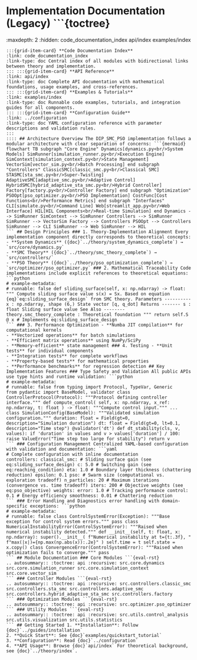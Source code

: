 # Implementation Documentation (Legacy) ```{toctree}
:maxdepth: 2
:hidden: code_documentation_index
api/index
examples/index
``` Note: This section has moved. See Reference for the current structure. This section provides coverage of the DIP_SMC_PSO implementation, including detailed API documentation with mathematical context, code examples, and integration guides. ## Contents ::::{grid} 2
:::{grid-item-card} **Code Documentation Index**
:link: code_documentation_index
:link-type: doc Central index of all modules with bidirectional links between theory and implementation.
::: :::{grid-item-card} **API Reference**
:link: api/index
:link-type: doc Complete API documentation with mathematical foundations, usage examples, and cross-references.
::: :::{grid-item-card} **Examples & Tutorials**
:link: examples/index
:link-type: doc Runnable code examples, tutorials, and integration guides for all components.
::: :::{grid-item-card} **Configuration Guide**
:link: ../configuration
:link-type: doc YAML configuration reference with parameter descriptions and validation rules.
:::
:::: ## Architecture Overview The DIP_SMC_PSO implementation follows a modular architecture with clear separation of concerns: ```{mermaid}
flowchart TB subgraph "Core Engine" Dynamics[dynamics.py<br/>System Models] SimRunner[simulation_runner.py<br/>Execution Engine] SimContext[simulation_context.py<br/>State Management] VectorSim[vector_sim.py<br/>Batch Processing] end subgraph "Controllers" ClassicSMC[classic_smc.py<br/>Classical SMC] STASMC[sta_smc.py<br/>Super-Twisting] AdaptiveSMC[adaptive_smc.py<br/>Adaptive Control] HybridSMC[hybrid_adaptive_sta_smc.py<br/>Hybrid Controller] Factory[factory.py<br/>Controller Factory] end subgraph "Optimization" PSOOpt[pso_optimizer.py<br/>PSO Implementation] CostFunc[Cost Functions<br/>Performance Metrics] end subgraph "Interfaces" CLI[simulate.py<br/>Command Line] Web[streamlit_app.py<br/>Web Interface] HIL[HIL Components<br/>Real-time Simulation] end Dynamics --> SimRunner SimContext --> SimRunner Controllers --> SimRunner SimRunner --> VectorSim Factory --> Controllers PSOOpt --> Controllers SimRunner --> CLI SimRunner --> Web SimRunner --> HIL
``` ## Design Principles ### 1. Theory-Implementation Alignment Every implementation component directly corresponds to theoretical concepts: - **System Dynamics** ({doc}`../theory/system_dynamics_complete`) → `src/core/dynamics.py`
- **SMC Theory** ({doc}`../theory/smc_theory_complete`) → `src/controllers/`
- **PSO Theory** ({doc}`../theory/pso_optimization_complete`) → `src/optimizer/pso_optimizer.py` ### 2. Mathematical Traceability Code implementations include explicit references to theoretical equations: ```python
# example-metadata:
# runnable: false def sliding_surface(self, x: np.ndarray) -> float: """ Compute sliding surface value s(x) = Sx. Based on equation {eq}`eq:sliding_surface_design` from SMC theory. Parameters ---------- x : np.ndarray, shape (6,) State vector [q, q_dot] Returns ------- s : float Sliding surface value See Also -------- theory.smc_theory_complete : Theoretical foundation """ return self.S @ x # Implements eq:sliding_surface_design
``` ### 3. Performance Optimization - **Numba JIT compilation** for computational kernels
- **Vectorized operations** for batch simulations
- **Efficient matrix operations** using NumPy/SciPy
- **Memory-efficient** state management ### 4. Testing - **Unit tests** for individual components
- **Integration tests** for complete workflows
- **Property-based tests** for mathematical properties
- **Performance benchmarks** for regression detection ## Key Implementation Features ### Type Safety and Validation All public APIs use type hints and runtime validation: ```python
# example-metadata:
# runnable: false from typing import Protocol, TypeVar, Generic
from pydantic import BaseModel, validator class ControllerProtocol(Protocol): """Protocol defining controller interface.""" def compute_control( self, x: np.ndarray, x_ref: np.ndarray, t: float ) -> float: """Compute control input.""" ... class SimulationConfig(BaseModel): """Validated simulation configuration.""" duration: float = Field(gt=0, description="Simulation duration") dt: float = Field(gt=0, lt=0.1, description="Time step") @validator('dt') def dt_stability(cls, v, values): if 'duration' in values and v > values['duration'] / 100: raise ValueError("Time step too large for stability") return v
``` ### Configuration Management Centralized YAML-based configuration with validation and documentation: ```yaml
# Complete configuration with inline documentation
controllers: classical_smc: # Sliding surface gain (see eq:sliding_surface_design) c: 5.0 # Switching gain (see eq:reaching_condition) eta: 1.0 # Boundary layer thickness (chattering reduction) epsilon: 0.1 pso: # Swarm size (computational vs. exploration tradeoff) n_particles: 20 # Maximum iterations (convergence vs. time tradeoff) iters: 200 # Objective weights (see eq:pso_objective) weights: error: 1.0 # Tracking performance control: 0.1 # Energy efficiency smoothness: 0.01 # Chattering reduction
``` ### Error Handling and Diagnostics error handling with domain-specific exceptions: ```python
# example-metadata:
# runnable: false class ControlSystemError(Exception): """Base exception for control system errors.""" pass class NumericalInstabilityError(ControlSystemError): """Raised when numerical instability detected.""" def __init__(self, t: float, x: np.ndarray): super().__init__( f"Numerical instability at t={t:.3f}, " f"max(|x|)={np.max(np.abs(x)):.2e}" ) self.time = t self.state = x.copy() class ConvergenceError(ControlSystemError): """Raised when optimization fails to converge.""" pass
``` ## Module Documentation ### Core Modules ```{eval-rst}
.. autosummary:: :toctree: api :recursive: src.core.dynamics src.core.simulation_runner src.core.simulation_context src.core.vector_sim
``` ### Controller Modules ```{eval-rst}
.. autosummary:: :toctree: api :recursive: src.controllers.classic_smc src.controllers.sta_smc src.controllers.adaptive_smc src.controllers.hybrid_adaptive_sta_smc src.controllers.factory
``` ### Optimization Modules ```{eval-rst}
.. autosummary:: :toctree: api :recursive: src.optimizer.pso_optimizer
``` ### Utility Modules ```{eval-rst}
.. autosummary:: :toctree: api :recursive: src.utils.control_analysis src.utils.visualization src.utils.statistics
``` ## Getting Started 1. **Installation**: Follow {doc}`../guides/installation`
2. **Quick Start**: See {doc}`examples/quickstart_tutorial`
3. **Configuration**: Read {doc}`../configuration`
4. **API Usage**: Browse {doc}`api/index` For theoretical background, see {doc}`../theory/index`.
